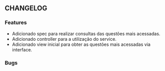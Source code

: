 ## CHANGELOG
### Features
- Adicionado spec para realizar consultas das questões mais acessadas.
- Adicionado controller para a utilização do service.
- Adicionado view inicial para obter as questões mais acessadas via interface.

### Bugs
